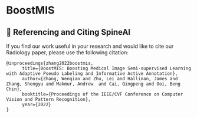 # BoostMIS

## 🤝 Referencing and Citing SpineAI

If you find our work useful in your research and would like to cite our Radiology paper, please use the following citation:

```
@inproceedings{zhang2022boostmis,
      title={BoostMIS: Boosting Medical Image Semi-supervised Learning with Adaptive Pseudo Labeling and Informative Active Annotation}, 
      author={Zhang, Wenqiao and Zhu, Lei and Hallinan, James and Zhang, Shengyu and Makmur, Andrew  and Cai, Qingpeng and Ooi, Beng Chin},
      booktitle={Proceedings of the IEEE/CVF Conference on Computer Vision and Pattern Recognition},
      year={2022}
}
```
